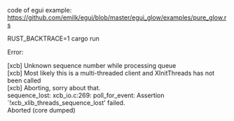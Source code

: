 code of egui example: https://github.com/emilk/egui/blob/master/egui_glow/examples/pure_glow.rs

RUST_BACKTRACE=1 cargo run

Error:

[xcb] Unknown sequence number while processing queue  
[xcb] Most likely this is a multi-threaded client and XInitThreads has not been called  
[xcb] Aborting, sorry about that.  
sequence_lost: xcb_io.c:269: poll_for_event: Assertion `!xcb_xlib_threads_sequence_lost' failed.  
Aborted (core dumped)
